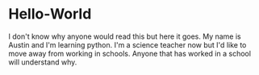 # Hello-World


I don't know why anyone would read this but here it goes.
My name is Austin and I'm learning python. I'm a science teacher now but I'd like to move away from working in schools.
Anyone that has worked in a school will understand why.
